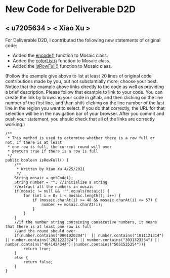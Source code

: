 # New Code for Deliverable D2D

## < u7205634 > < Xiao Xu >

For Deliverable D2D, I contributed the following new statements of original code:

- Added the [encode()](https://gitlab.cecs.anu.edu.au/u7205634/comp1110-ass2-tue12k/-/blob/master/src/comp1110/ass2/member/Mosaic.java#L75-114) function to Mosaic class.
- Added the [colorList()](https://gitlab.cecs.anu.edu.au/u7205634/comp1110-ass2-tue12k/-/blob/master/src/comp1110/ass2/member/Mosaic.java#L129-148) function to Mosaic class.
- Added the [isRowFull()](https://gitlab.cecs.anu.edu.au/u7205634/comp1110-ass2-tue12k/-/blob/master/src/comp1110/ass2/member/Mosaic.java#L165-187) function to Mosaic class.

(Follow the example give above to list at least 20 lines of original code contributions made by you, but not substantially more; choose your best. Notice that the example above links directly to the code as well as providing a brief description.   Please follow that example to link to your code.  You can create the link by browsing your code in gitlab, and then clicking on the line number of the first line, and then shift-clicking on the line number of the last line in the region you want to select.  If you do that correctly, the URL for that selection will be in the navigation bar of your browser.  After you commit and push your statement, you should check that all of the links are correctly working.)

    
    /**
     * This method is used to determine whether there is a row full or not, if there is at least
     * one row is full, the current round will over
     * @return true if there is a row is full
     */
    public boolean isRowFull() {
        /**
         * Written by Xiao Xu 4/25/2021
         */
        String mosaic = getCode();
        String number = ""; //initialise a string
        //extract all the numbers in mosaic
        if(mosaic != null && !"".equals(mosaic)) {
            for (int i = 0; i < mosaic.length(); i++) {
                if (mosaic.charAt(i) >= 48 && mosaic.charAt(i) <= 57) {
                    number += mosaic.charAt(i);
                }
            }
        }
        //if the number string containing consecutive numbers, it means that there is at least one row is full
        //and the round should over
        if(number.contains("0001020304")  || number.contains("1011121314") || number.contains("2021222324") || number.contains("3031323334") || number.contains("4041424344")||number.contains("5051525354")){
            return true;
        }
        else {
            return false;
        }
    }
 
